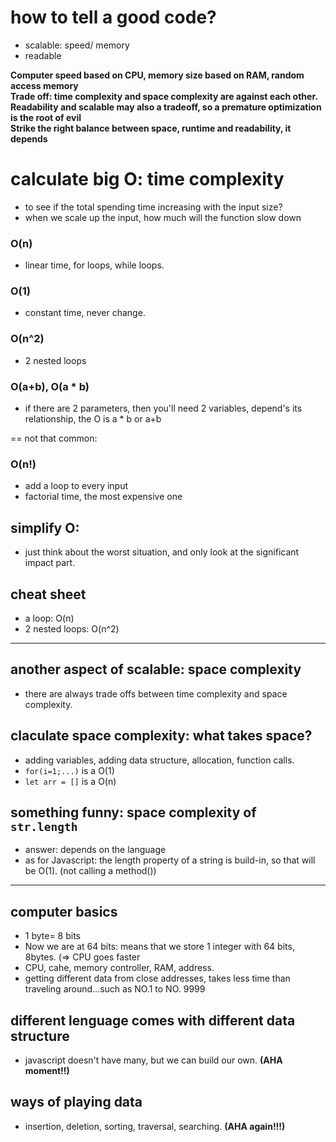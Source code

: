 # how to tell a good code?
- scalable: speed/ memory
- readable

**Computer speed based on CPU, memory size based on RAM, random access memory**\
**Trade off: time complexity and space complexity are against each other.**\
**Readability and scalable may also a tradeoff, so a premature optimization is the root of evil**\
**Strike the right balance between space, runtime and readability, it depends**

# calculate big O: time complexity
- to see if the total spending time increasing with the input size?
- when we scale up the input, how much will the function slow down

### O(n)
- linear time, for loops, while loops.

### O(1)
- constant time, never change.

### O(n^2)
- 2 nested loops

### O(a+b), O(a * b)
- if there are 2 parameters, then you'll need 2 variables, depend's its relationship, the O is a * b or a+b

== not that common:
### O(n!)
- add a loop to every input
- factorial time, the most expensive one

## simplify O:  
- just think about the worst situation, and only look at the significant impact part.



## cheat sheet
- a loop: O(n)
- 2 nested loops: O(n^2)

***

## another aspect of scalable: space complexity
- there are always trade offs between time complexity and space complexity.

## claculate space complexity: what takes space?
- adding variables, adding data structure, allocation, function calls.
-  ```for(i=1;...)``` is a O(1)
- ```let arr = []``` is a O(n)

## something funny: space complexity of ```str.length```
- answer: depends on the language
- as for Javascript: the length property of a string is build-in, so that will be O(1). (not calling a method())

***

## computer basics 
- 1 byte= 8 bits
- Now we are at 64 bits: means that we store 1 integer with 64 bits, 8bytes. (=> CPU goes faster
- CPU, cahe, memory controller, RAM, address.
- getting different data from close addresses, takes less time than traveling around...such as NO.1 to NO. 9999

## different lenguage comes with different data structure
- javascript doesn't have many, but we can build our own.  **(AHA moment!!)**

## ways of playing data
- insertion, deletion, sorting, traversal, searching.  **(AHA again!!!)**


